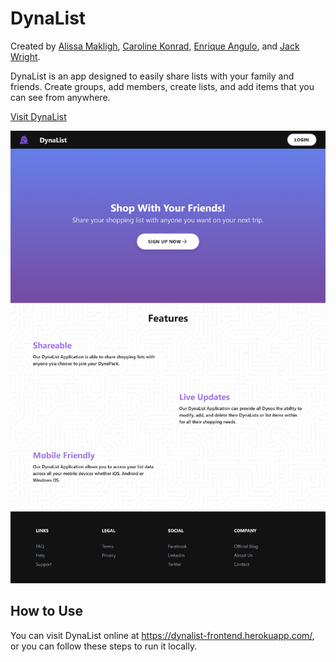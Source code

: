 # DynaList
Created by [Alissa Makligh](https://www.linkedin.com/in/alissa-makligh-820196127/), [Caroline Konrad](https://www.linkedin.com/in/caroline-konrad-b01576191/), [Enrique Angulo](https://www.linkedin.com/in/enrique-angulo/), and [Jack Wright](https://www.linkedin.com/in/jack-steven-wright/).

DynaList is an app designed to easily share lists with your family and friends. Create groups, add members, create lists, and add items that you can see from anywhere.

[Visit DynaList](https://dynalist-frontend.herokuapp.com/)



![Screenshot of DynaList's landing page](./images/dynalist-small.png)

## How to Use

You can visit DynaList online at https://dynalist-frontend.herokuapp.com/, or you can follow these steps to run it locally.